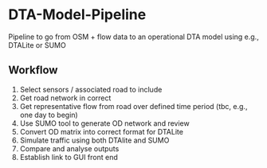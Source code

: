 # DTA-Model-Pipeline
Pipeline to go from OSM + flow data to an operational DTA model using e.g., DTALite or SUMO


## Workflow

1. Select sensors / associated road to include
2. Get road network in correct 
3. Get representative flow from road over defined time period (tbc, e.g., one day to begin)
4. Use SUMO tool to generate OD network and review
5. Convert OD matrix into correct format for DTALite
6. Simulate traffic using both DTAlite and SUMO
7. Compare and analyse outputs
8. Establish link to GUI front end